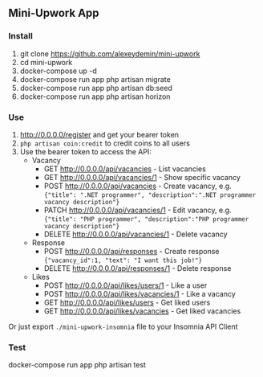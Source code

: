 ## Mini-Upwork App

### Install
1. git clone https://github.com/alexeydemin/mini-upwork
2. cd mini-upwork
3. docker-compose up -d
4. docker-compose run app php artisan migrate
5. docker-compose run app php artisan db:seed
5. docker-compose run app php artisan horizon

### Use
1. http://0.0.0.0/register and get your bearer token
2. `php artisan coin:credit` to credit coins to all users 
3. Use the bearer token to access the API:
   - Vacancy
     - GET http://0.0.0.0/api/vacancies - List vacancies
     - GET http://0.0.0.0/api/vacancies/1 - Show specific vacancy 
     - POST http://0.0.0.0/api/vacancies - Create vacancy, e.g. `{"title": ".NET programmer", "description":".NET programmer vacancy description"}`
     - PATCH http://0.0.0.0/api/vacancies/1 - Edit vacancy, e.g. `{"title": "PHP programmer", "description":"PHP programmer vacancy description"}`
     - DELETE http://0.0.0.0/api/vacancies/1 - Delete vacancy
   - Response
     - POST http://0.0.0.0/api/responses - Create response `{"vacancy_id":1, "text": "I want this job!"}`
     - DELETE http://0.0.0.0/api/responses/1 - Delete response 
   - Likes
     - POST http://0.0.0.0/api/likes/users/1 - Like a user
     - POST http://0.0.0.0/api/likes/vacancies/1 - Like a vacancy
     - GET http://0.0.0.0/api/likes/users - Get liked users
     - GET http://0.0.0.0/api/likes/vacancies - Get liked vacancies
 

Or just export `./mini-upwork-insomnia` file to your Insomnia API Client

### Test
docker-compose run app php artisan test
